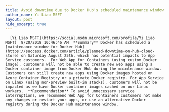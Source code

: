 ```yaml
---
title: Avoid downtime due to Docker Hub's scheduled maintenance window on August 25th
author_name: Yi Liao MSFT
layout: post
hide_excerpt: true
---
```

      [Yi Liao MSFT](https://social.msdn.microsoft.com/profile/Yi Liao MSFT)  8/20/2018 10:46:46 AM  **Summary** Docker has scheduled a [maintenance window for Docker Hub](https://success.docker.com/article/planned-downtime-on-hub-cloud-store) on Saturday August 25th, which has potential impacts to App Service customers.  For Web App for Containers (using custom Docker image), customers will not be able to create new web apps using a Docker container image from Docker Hub during the maintenance window. Customers can still create new apps using Docker images hosted on Azure Container Registry or a private Docker registry. For App Service on Linux (using non-preview built-in stacks), customers will not be impacted as we have Docker container images cached on our Linux workers.  **Recommendation** To avoid unnecessary service interruptions, we recommend Web App for Containers customers not make any changes or restart your apps, or use an alternative Docker registry during the Docker Hub maintenance window.     